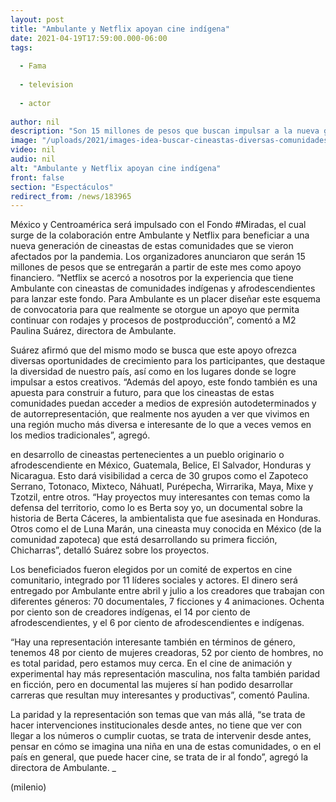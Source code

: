 ```yaml
---
layout: post
title: "Ambulante y Netflix apoyan cine indígena"
date: 2021-04-19T17:59:00.000-06:00
tags:
  
  - Fama
  
  - television
  
  - actor
  
author: nil
description: "Son 15 millones de pesos que buscan impulsar a la nueva generación de creadores para la pantalla grande; el proyecto se especializará en cineastas de pueblos originarios y afrodescendientes."
image: "/uploads/2021/images-idea-buscar-cineastas-diversas-comunidades_.jpg"
video: nil
audio: nil
alt: "Ambulante y Netflix apoyan cine indígena"
front: false
section: "Espectáculos"
redirect_from: /news/183965
---
```


México y Centroamérica será impulsado con el Fondo #Miradas, el cual surge de la colaboración entre Ambulante y Netflix para beneficiar a una nueva generación de cineastas de estas comunidades que se vieron afectados por la pandemia. Los organizadores anunciaron que serán 15 millones de pesos que se entregarán a partir de este mes  como apoyo financiero.  “Netflix se acercó a nosotros por la experiencia que tiene Ambulante con cineastas de comunidades indígenas y afrodescendientes para lanzar este fondo. Para Ambulante es un placer diseñar este esquema de convocatoria para que realmente se otorgue un apoyo que permita continuar con rodajes y procesos de postproducción”, comentó a M2 Paulina Suárez, directora de Ambulante.  

Suárez afirmó que del mismo modo se busca que este apoyo ofrezca diversas oportunidades de crecimiento para los participantes, que destaque la diversidad de nuestro país, así como en los lugares donde se logre impulsar a estos creativos.  “Además del apoyo, este fondo también es una apuesta para construir a futuro, para que los cineastas de estas comunidades puedan acceder a medios de expresión autodeterminados y de autorrepresentación, que realmente nos ayuden a ver que vivimos en una región mucho más diversa e interesante de lo que a veces vemos en los medios tradicionales”, agregó. 

en desarrollo de cineastas pertenecientes a un pueblo originario o afrodescendiente en México, Guatemala, Belice, El Salvador, Honduras y Nicaragua. Esto dará visibilidad a cerca de 30 grupos como el Zapoteco Serrano, Totonaco, Mixteco, Náhuatl, Purépecha, Wirrarika, Maya, Mixe y Tzotzil, entre otros.  “Hay proyectos muy interesantes con temas como la defensa del territorio, como lo es Berta soy yo, un documental sobre la historia de Berta Cáceres, la ambientalista que fue asesinada en Honduras. Otros como el de Luna Marán, una cineasta muy conocida en México (de la comunidad zapoteca) que está desarrollando su primera ficción, Chicharras”, detalló Suárez sobre los proyectos. 

 Los beneficiados fueron elegidos por un comité de expertos en cine comunitario, integrado por 11 líderes sociales y actores. El dinero será entregado por Ambulante entre abril y julio a los creadores que trabajan con diferentes géneros: 70 documentales, 7 ficciones y 4 animaciones. 
Ochenta por ciento son de creadores indígenas, el 14 por ciento de afrodescendientes, y el 6 por ciento de afrodescendientes e indígenas.  

 “Hay una representación interesante también en términos de género, tenemos 48 por ciento de mujeres creadoras, 52 por ciento  de hombres, no es total paridad, pero estamos muy cerca. En el cine de animación y experimental hay más representación masculina, nos falta también paridad en ficción, pero en documental las mujeres sí han podido desarrollar carreras que resultan muy interesantes y productivas”, comentó Paulina.  

 La paridad y la representación son temas que van más allá, “se trata de hacer intervenciones institucionales desde antes, no tiene que ver con llegar a los números o cumplir cuotas, se trata de intervenir desde antes, pensar en cómo se imagina una niña en una de estas comunidades, o en el país en general, que puede hacer cine, se trata de ir al fondo”, agregó la directora de Ambulante. _ 

(milenio)